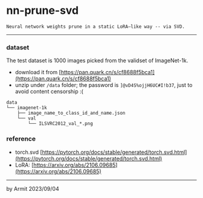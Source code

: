 # nn-prune-svd

    Neural network weights prune in a static LoRA–like way -- via SVD.

----

### dataset

The test dataset is 1000 images picked from the validset of ImageNet-1k. 

- download it from [https://pan.quark.cn/s/cf8688f5bca1](https://pan.quark.cn/s/cf8688f5bca1)
- unzip under `/data` folder; the password is `]@vD4S%ojjH6UC#I!b37`, just to avoid content censorship :(

```
data
└── imagenet-1k
    ├── image_name_to_class_id_and_name.json
    └── val
        └── ILSVRC2012_val_*.png
```

### reference

- torch.svd [https://pytorch.org/docs/stable/generated/torch.svd.html](https://pytorch.org/docs/stable/generated/torch.svd.html)
- LoRA: [https://arxiv.org/abs/2106.09685](https://arxiv.org/abs/2106.09685)

----
by Armit
2023/09/04 
